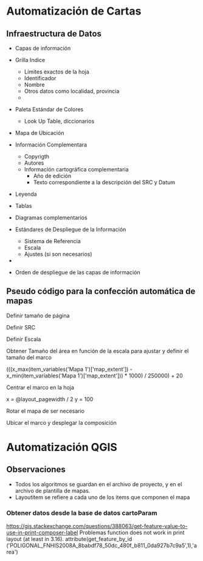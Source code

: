 # Automatización de Cartas

## Infraestructura de Datos

* Capas de información
* Grilla Indice
  * Límites exactos de la hoja
  * Identificador
  * Nombre
  * Otros datos como localidad, provincia
  * 
* Paleta Estándar de Colores
  * Look Up Table, diccionarios  
* Mapa de Ubicación
* Información Complementara
  * Copyrigth
  * Autores
  * Información cartográfica complementaria
    * Año de edición
    * Texto correspondiente a la descripción del SRC y Datum
* Leyenda
* Tablas
* Diagramas complementarios
* Estándares de Despliegue de la Información
  * Sistema de Referencia
  * Escala
  * Ajustes (si son necesarios)

* 
* Orden de despliegue de las capas de información

## Pseudo código para la confección automática de mapas

Definir tamaño de página

Definir SRC

Definir Escala

Obtener Tamaño del área en función de la escala para ajustar y definir el tamaño del marco

(((x_max(item_variables('Mapa 1')['map_extent']) - x_min(item_variables('Mapa 1')['map_extent'])) * 1000) / 250000) + 20

Centrar el marco en la hoja

x = @layout_pagewidth / 2
y = 100


Rotar el mapa de ser necesario

Ubicar el marco y desplegar la composición

# Automatización QGIS
## Observaciones
* Todos los algoritmos se guardan en el archivo de proyecto, y en el archivo de plantilla de mapas.
* Layoutitem se refiere a cada uno de los items que componen el mapa
### Obtener datos desde la base de datos cartoParam
https://gis.stackexchange.com/questions/388063/get-feature-value-to-use-in-print-composer-label
Problemas
function does not work in print layout (at least in 3.16). 
attribute(get_feature_by_id ('POLIGONAL_FNHIS2008A_8babdf78_50dc_480f_b811_0da927b7c9a5',1),'area')
